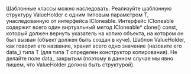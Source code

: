 Шаблонные классы можно наследовать. Реализуйте шаблонную структуру ValueHolder с одним типовым параметром T, унаследованную от интерфейса ICloneable. Интерфейс ICloneable содержит всего один виртуальный метод ICloneable* clone() const, который должен вернуть указатель на копию объекта, на котором он был вызван (объект должен быть создан в куче). Шаблон ValueHolder, как говорит его название, хранит всего одно значение (назовите его data_) типа T (для типа T определен конструктор копирования). Не делайте поле data_ закрытым (поэтому в данном случае мы явно пишем, что ValueHolder должна быть структурой).
